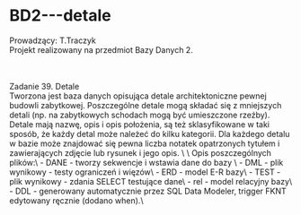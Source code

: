 # BD2---detale
Prowadzący: T.Traczyk
<br />
Projekt realizowany na przedmiot Bazy Danych 2. <br />

<br />
<br />
Zadanie 39. Detale<br />
Tworzona jest baza danych opisująca detale architektoniczne pewnej budowli zabytkowej. Poszczególne detale mogą składać się z mniejszych detali (np. na zabytkowych schodach mogą być umieszczone rzeźby). Detale mają nazwę, opis i opis położenia, są też sklasyfikowane w taki sposób, że każdy detal może należeć do kilku kategorii. Dla każdego detalu w bazie może znajdować się pewna liczba notatek opatrzonych tytułem i zawierających zdjęcie lub rysunek i jego opis. \
\
Opis poszczególnych plików:\
- DANE - tworzy sekwencje i wstawia dane do bazy \
- DML - plik wynikowy - testy ograniczeń i więzów\
- ERD - model E-R bazy\
- TEST - plik wynikowy - zdania SELECT testujące dane\
- rel - model relacyjny bazy\
- DDL - generowany automatycznie przez SQL Data Modeler, trigger FKNT edytowany ręcznie (dodano when).\




